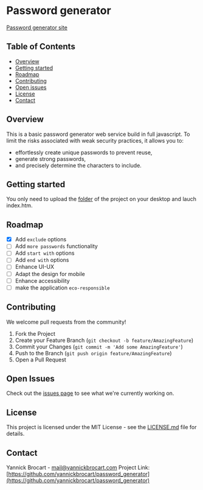 # Password generator
[Password generator site](https://password-generator.yannickbrocart.com/)

## Table of Contents
- [Overview](#overview)
- [Getting started](#getting-started)
- [Roadmap](#roadmap)
- [Contributing](#contributing)
- [Open issues](#open-issues)
- [License](#license)
- [Contact](#contact)

<!-- OVERVIEW -->
## Overview
This is a basic password generator web service build in full javascript.
To limit the risks associated with weak security practices, it allows you to:
- effortlessly create unique passwords to prevent reuse,
- generate strong passwords,
- and precisely determine the characters to include.

<!-- GETTING STARTED -->
## Getting started
You only need to upload the [folder](https://github.com/yannickbrocart/password_generator) of the project on your desktop and lauch index.htm.

<!-- ROADMAP -->
## Roadmap
- [X] Add `exclude` options
- [ ] Add `more passwords` functionality
- [ ] Add `start with` options
- [ ] Add `end with` options
- [ ] Enhance UI-UX
- [ ] Adapt the design for mobile
- [ ] Enhance accessibility
- [ ] make the application `eco-responsible`

<!-- CONTRIBUTTING -->
## Contributing
We welcome pull requests from the community! 
1. Fork the Project
2. Create your Feature Branch (`git checkout -b feature/AmazingFeature`)
3. Commit your Changes (`git commit -m 'Add some AmazingFeature'`)
4. Push to the Branch (`git push origin feature/AmazingFeature`)
5. Open a Pull Request

<!-- OPEN ISSUES -->
## Open Issues
Check out the [issues page](https://github.com/yannickbrocart/password_generator/issues) to see what we're currently working on.

<!-- LICENCE -->
## License
This project is licensed under the MIT License - see the [LICENSE.md](LICENSE.md) file for details.

<!-- CONTACT -->
## Contact
Yannick Brocart - mail@yannickbrocart.com
Project Link: [https://github.com/yannickbrocart/password_generator](https://github.com/yannickbrocart/password_generator)
